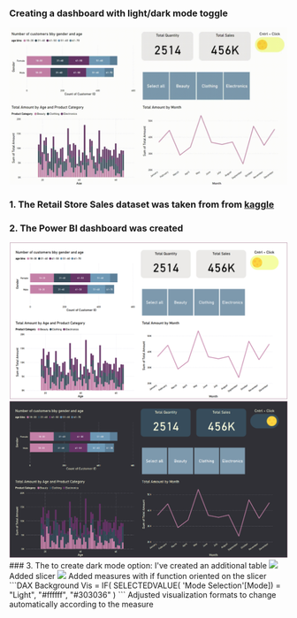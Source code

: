 ### Creating a dashboard with light/dark mode toggle
<img src="images/store_dash.gif?raw=true"/>

### 1. The Retail Store Sales dataset was taken from from [kaggle](https://www.kaggle.com/datasets/mohammadtalib786/retail-sales-dataset)
### 2. The Power BI dashboard was created
<img src="images/light_store_dash.png?raw=true"/>
<img src="images/dark_store_dash.png?raw=true"/>
### 3. The to create dark mode option:
I've created an additional table
<img src="images/table.png?raw=true"/>
Added slicer
<img src="images/slicer.png?raw=true"/>
Added measures with if function oriented on the slicer
```DAX
Background Vis = IF(
    SELECTEDVALUE(
        'Mode Selection'[Mode]) = "Light",
        "#ffffff",
        "#303036"
)
```
Adjusted visualization formats to change automatically according to the measure
